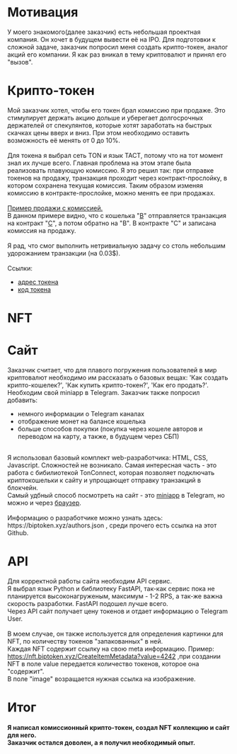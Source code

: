 
# Мотивация
У моего знакомого(далее заказчик) есть небольшая проектная компания. Он хочет в будущем вывести её на IPO. Для подготовки к сложной задаче, заказчик попросил меня создать крипто-токен, аналог акций его компании. Я как раз вникал в тему криптовалют и принял его "вызов".

# Крипто-токен
Мой заказчик хотел, чтобы его токен брал комиссию при продаже. Это стимулирует держать акцию дольше и уберегает долгосрочных держателей от спекулянтов, которые хотят заработать на быстрых скачках цены вверх и вниз. При этом необходимо оставить возможность её менять от 0 до 10%.<br><br>
Для токена я выбрал сеть TON и язык TACT, потому что на тот момент знал их лучше всего. Главная проблема на этом этапе была реализовать плавующую комиссию. Я это решил так: при отправке токенов на продажу, транзакция проходит через контракт-прослойку, в котором сохранена текущая комиссия. Таким образом изменяя комиссию в контракте-прослойке, можно менять ее при продажах.<br><br>
[Пример продажи с комиссией.](https://tonviewer.com/transaction/e605cce0988d0fde74b4a9f9f8c084d94688af93daac1c8c8e4cf9709c5382ba)<br>
В данном примере видно, что с кошелька "[B](https://tonviewer.com/EQAVJ-ULEh5jzeSkFs3gw0xXkCers2wacGau840AW_WuPfQf)" отправляется транзакция на контракт "[C](https://tonviewer.com/EQAKwGt6wEK6zvoBRVp0UDygtcCZe_nrI_VAG9ktBeqhsF3b)", а потом обратно на "B". В контракте "С" и записана комиссия на продажу.<br><br>
Я рад, что смог выполнить нетривиальную задачу со столь небольшим удорожанием транзакции (на 0.03$).<br><br>
Ссылки:
+ [адрес токена](https://tonviewer.com/EQB4bnS7oHHVfHUAS7Qb-Xjqc-ALA_Pz-_K3PqBCb5fW6XIP)
+ [код токена](https://tonviewer.com/EQB4bnS7oHHVfHUAS7Qb-Xjqc-ALA_Pz-_K3PqBCb5fW6XIP?section=code)
  <br>
# NFT
# Сайт
Заказчик считает, что для плавого погружения пользователей в мир криптовалют необходимо им рассказать о базовых вещах: 'Как создать крипто-кошелек?', 'Как купить крипто-токен?', 'Как его продать?'.<br>
Необходим свой miniapp в Telegram. Заказчик также попросил добавить:<br>
+ немного информации о Telegram каналах
+ отображение монет на балансе кошелька
+ больше способов покупки (покупка через кошеле авторов и переводом на карту, а также, в будущем через СБП)
<br>
Я использовал базовый комплект web-разработчика: HTML, CSS, Javascript. Сложностей не возникало. Самая интересная часть - это работа с бибилиотекой TonConnect, которая позволяет подключать криптокошельки к сайту и упрощающет отправку транзакций в блокчейн.<br>
Самый удбный способ посмотреть на сайт - это <a href="https://t.me/BIPapp_bot/app">miniapp</a> в Telegram, но можно и через <a href="https://app.biptoken.xyz?tg_mode=true">браузер</a>.<br><br>
Информацию о разработчике можно узнать здесь: https://biptoken.xyz/authors.json , среди прочего есть ссылка на этот Github.

# API 
Для корректной работы сайта необходим API сервис.<br>
Я выбрал язык Python и библиотеку FastAPI, так-как сервис пока не планируется высоконагруженым, максимум - 1-2 RPS, а так-же важна скорость разработки. FastAPI подошел лучше всего.<br>
Через API сайт получает цену токенов и отдает информацию о Telegram User.<br><br>
В моем случае, он также используется для определения картинки для NFT, по количеству токенов "запакованных" в ней.<br>
Каждая NFT содержит ссылку на свою meta информацию. Пример: https://nft.biptoken.xyz/CreateItemMetadata?value=4242 ,при создании NFT в поле value передается количество токенов, которое она "содержит".<br>
В поле "image" возращается нужная ссылка на изображение.<br>

# Итог
#### Я написал комиссионный крипто-токен, создал NFT коллекцию и сайт для него. <br>Заказчик остался доволен, а я получил необходимый опыт.
